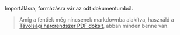 Importálásra, formázásra vár az odt dokumentumból.

> Amíg a fentiek még nincsenek markdownba alakítva, használd a [Távolsági harcrendszer PDF doksit](https://github.com/kaktusztea/km100/raw/master/km100_05_tavharc.pdf?raw=true), abban minden benne van.
